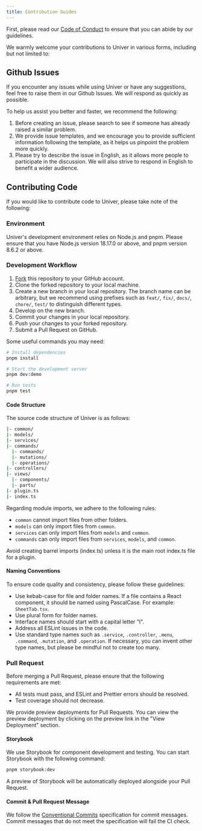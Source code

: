 ```yaml
---
title: Contribution Guides
---
```


First, please read our [Code of Conduct](https://github.com/dream-num/univer/blob/dev/CODE_OF_CONDUCT.md) to ensure that you can abide by our guidelines.

We warmly welcome your contributions to Univer in various forms, including but not limited to:

## Github Issues

If you encounter any issues while using Univer or have any suggestions, feel free to raise them in our Github Issues. We will respond as quickly as possible.

To help us assist you better and faster, we recommend the following:

1. Before creating an issue, please search to see if someone has already raised a similar problem.
2. We provide issue templates, and we encourage you to provide sufficient information following the template, as it helps us pinpoint the problem more quickly.
3. Please try to describe the issue in English, as it allows more people to participate in the discussion. We will also strive to respond in English to benefit a wider audience.

## Contributing Code

If you would like to contribute code to Univer, please take note of the following:

### Environment

Univer's development environment relies on Node.js and pnpm. Please ensure that you have Node.js version 18.17.0 or above, and pnpm version 8.6.2 or above.

### Development Workflow

1. [Fork](https://github.com/dream-num/univer/fork) this repository to your GitHub account.
2. Clone the forked repository to your local machine.
3. Create a new branch in your local repository. The branch name can be arbitrary, but we recommend using prefixes such as `feat/`, `fix/`, `docs/`, `chore/`, `test/` to distinguish different types.
4. Develop on the new branch.
5. Commit your changes in your local repository.
6. Push your changes to your forked repository.
7. Submit a Pull Request on GitHub.

Some useful commands you may need:

```bash
# Install dependencies
pnpm install

# Start the development server
pnpm dev:demo

# Run tests
pnpm test
```

#### Code Structure

The source code structure of Univer is as follows:

```bash
|- common/
|- models/
|- services/
|- commands/
  |- commands/
  |- mutations/
  |- operations/
|- controllers/
|- views/
  |- components/
  |- parts/
|- plugin.ts
|- index.ts
```

Regarding module imports, we adhere to the following rules:

- `common` cannot import files from other folders.
- `models` can only import files from `common`.
- `services` can only import files from `models` and `common`.
- `commands` can only import files from `services`, `models`, and `common`.

Avoid creating barrel imports (index.ts) unless it is the main root index.ts file for a plugin.

#### Naming Conventions

To ensure code quality and consistency, please follow these guidelines:

- Use kebab-case for file and folder names. If a file contains a React component, it should be named using PascalCase. For example: `SheetTab.tsx`.
- Use plural form for folder names.
- Interface names should start with a capital letter "I".
- Address all ESLint issues in the code.
- Use standard type names such as `.service`, `.controller`, `.menu`, `.command`, `.mutation`, and `.operation`. If necessary, you can invent other type names, but please be mindful not to create too many.

### Pull Request

Before merging a Pull Request, please ensure that the following requirements are met:

- All tests must pass, and ESLint and Prettier errors should be resolved.
- Test coverage should not decrease.

We provide preview deployments for Pull Requests. You can view the preview deployment by clicking on the preview link in the "View Deployment" section.

#### Storybook

We use Storybook for component development and testing. You can start Storybook with the following command:

```bash
pnpm storybook:dev
```

A preview of Storybook will be automatically deployed alongside your Pull Request.

#### Commit & Pull Request Message

We follow the [Conventional Commits](https://www.conventionalcommits.org/en/v1.0.0/) specification for commit messages. Commit messages that do not meet the specification will fail the CI check.

